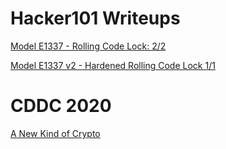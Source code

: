 # Hacker101 Writeups

[Model E1337 - Rolling Code Lock: 2/2](https://github.com/JuliaPoo/Collection-of-CTF-Writeups/blob/master/Hacker101/Model%20E1337%20-%20Rolling%20Code%20Lock)

[Model E1337 v2 - Hardened Rolling Code Lock 1/1](https://github.com/JuliaPoo/Collection-of-CTF-Writeups/blob/master/Hacker101/Model%20E1337%20v2%20-%20Hardened%20Rolling%20Code%20Lock)

# CDDC 2020

[A New Kind of Crypto](https://github.com/JuliaPoo/Collection-of-CTF-Writeups/blob/master/CDDC2020/A%20Kind%20of%20Crypto)

